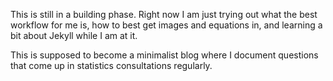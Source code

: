 This is still in a building phase. Right now I am just trying out what the best
workflow for me is, how to best get images and equations in, and learning a bit
about Jekyll while I am at it.

This is supposed to become a minimalist blog where I document questions that come
up in statistics consultations regularly.


